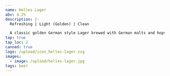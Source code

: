 ```yaml
---
name: Helles Lager
abv: 4.2%
description: |-
  Refreshing | Light (Golden) | Clean

  A classic golden German style Lager brewed with German malts and hops.
tap: true
tap_loc: 2
canned: true
logo: /upload/icon_helles-lager.svg
images:
  - image: /upload/helles-lager.jpg
tags: beer
---
```

